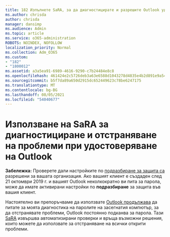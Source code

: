 ```yaml
---
title: 182 Изпълнете SaRA, за да диагностицирате и разрешите Outlook удостоверяване
ms.author: chrisda
author: chrisda
manager: dansimp
ms.audience: Admin
ms.topic: article
ms.service: o365-administration
ROBOTS: NOINDEX, NOFOLLOW
localization_priority: Normal
ms.collection: Adm_O365
ms.custom:
- "182"
- "1800012"
ms.assetid: a3a5ea91-6989-4616-9290-c7b24484e8c8
ms.openlocfilehash: 461424e2c5726deb3a63e6588d1043278d4835e4b2d891e9a5413d54bc445a72
ms.sourcegitcommit: b5f7da89a650d2915dc652449623c78be6247175
ms.translationtype: MT
ms.contentlocale: bg-BG
ms.lasthandoff: 08/05/2021
ms.locfileid: "54040677"
---
```

# <a name="use-sara-to-diagnose-and-resolve-outlook-authentication-issues"></a>Използване на SaRA за диагностициране и отстраняване на проблеми при удостоверяване на Outlook

**Забележка:** Проверете дали настройките по [подразбиране за защита са](https://aka.ms/securitydefaults) разрешени за вашата организация. Ако вашият клиент е създаден след 21 октомври 2019 г. и вашият Outlook неколкократно ви пита за парола, може да имате активирани настройки по **подразбиране** за защита във вашия клиент.

Настоятелно ви препоръчваме да използвате [Outlook продължава](https://aka.ms/SaRA-OutlookPwdPrompt-Alchemy) да питате за моята диагностика на паролите на засегнатия компютър, за да отстранявате проблеми, Outlook постоянно подканва за парола. Тази [SaRA](https://diagnostics.office.com/#/) извършва автоматизирани проверки и връща възможни решения, които можете да използвате за отстраняване на всички открити проблеми.
